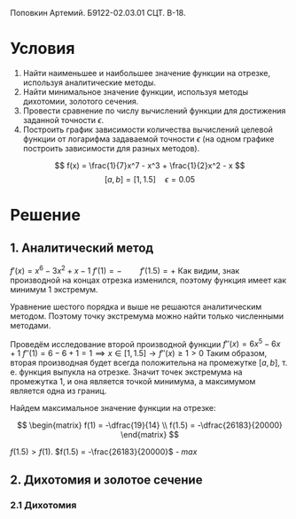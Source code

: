 Поповкин Артемий.
Б9122-02.03.01 СЦТ.
В-18.

# Условия
1. Найти наименьшее и наибольшее значение функции на отрезке, используя аналитические методы.
2. Найти минимальное значение функции, используя методы дихотомии, золотого сечения.
3. Провести сравнение по числу вычислений функции для достижения заданной точности $\epsilon$. 
4. Построить график зависимости количества вычислений целевой функции от логарифма задаваемой точности $\epsilon$ (на одном графике построить зависимости для разных методов).

$$
f(x) = \frac{1}{7}x^7 - x^3 + \frac{1}{2}x^2 - x
$$
$$
[a, b] = [1, 1.5]  \quad \epsilon = 0.05 
$$
# Решение
## 1. Аналитический метод
$f'(x) = x^6 - 3x^2 + x - 1$
$f'(1) = -  \quad   \quad f'(1.5) = +$
Как видим, знак производной на концах отрезка изменился, поэтому функция имеет как минимум $1$ экстремум.

Уравнение шестого порядка и выше не решаются аналитическим методом.
Поэтому точку экстремума можно найти только численными методами.

Проведём исследование второй производной функции
$f''(x) = 6x^5 - 6x + 1$
$f''(1) = 6 - 6 + 1 = 1 \implies x \in [1, 1.5] \to f''(x) \geq 1 > 0$
Таким образом, вторая производная будет всегда положительна на промежутке $[a, b]$, т. е. функция выпукла на отрезке.
Значит точек экстремума на промежутка 1, и она является точкой минимума, а максимумом является одна из границ.

Найдем максимальное значение функции на отрезке:

$$
\begin{matrix}
f(1) = -\dfrac{19}{14} \\
f(1.5) = -\dfrac{26183}{20000}
\end{matrix}
$$

$f(1.5) > f(1)$.
$f(1.5) = -\frac{26183}{20000}$ - $max$

## 2. Дихотомия и золотое сечение
### 2.1 Дихотомия
